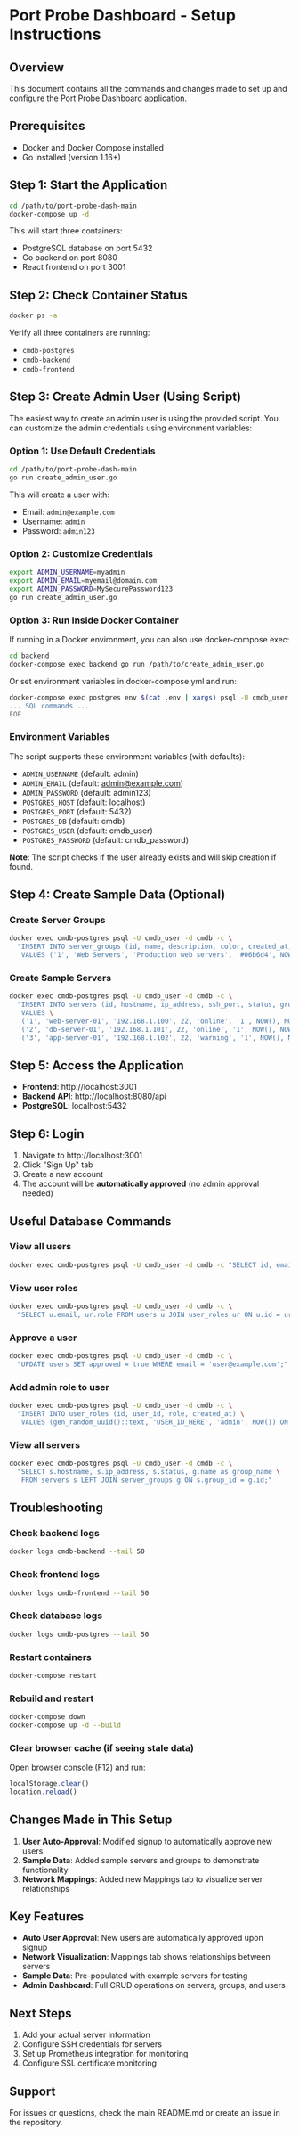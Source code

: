 # Port Probe Dashboard - Setup Instructions

## Overview
This document contains all the commands and changes made to set up and configure the Port Probe Dashboard application.

## Prerequisites
- Docker and Docker Compose installed
- Go installed (version 1.16+)

## Step 1: Start the Application

```bash
cd /path/to/port-probe-dash-main
docker-compose up -d
```

This will start three containers:
- PostgreSQL database on port 5432
- Go backend on port 8080
- React frontend on port 3001

## Step 2: Check Container Status

```bash
docker ps -a
```

Verify all three containers are running:
- `cmdb-postgres`
- `cmdb-backend`
- `cmdb-frontend`

## Step 3: Create Admin User (Using Script)

The easiest way to create an admin user is using the provided script. You can customize the admin credentials using environment variables:

### Option 1: Use Default Credentials
```bash
cd /path/to/port-probe-dash-main
go run create_admin_user.go
```

This will create a user with:
- Email: `admin@example.com`
- Username: `admin`
- Password: `admin123`

### Option 2: Customize Credentials
```bash
export ADMIN_USERNAME=myadmin
export ADMIN_EMAIL=myemail@domain.com
export ADMIN_PASSWORD=MySecurePassword123
go run create_admin_user.go
```

### Option 3: Run Inside Docker Container
If running in a Docker environment, you can also use docker-compose exec:

```bash
cd backend
docker-compose exec backend go run /path/to/create_admin_user.go
```

Or set environment variables in docker-compose.yml and run:
```bash
docker-compose exec postgres env $(cat .env | xargs) psql -U cmdb_user -d cmdb -f - << 'EOF'
... SQL commands ...
EOF
```

### Environment Variables
The script supports these environment variables (with defaults):
- `ADMIN_USERNAME` (default: admin)
- `ADMIN_EMAIL` (default: admin@example.com)
- `ADMIN_PASSWORD` (default: admin123)
- `POSTGRES_HOST` (default: localhost)
- `POSTGRES_PORT` (default: 5432)
- `POSTGRES_DB` (default: cmdb)
- `POSTGRES_USER` (default: cmdb_user)
- `POSTGRES_PASSWORD` (default: cmdb_password)

**Note**: The script checks if the user already exists and will skip creation if found.

## Step 4: Create Sample Data (Optional)

### Create Server Groups

```bash
docker exec cmdb-postgres psql -U cmdb_user -d cmdb -c \
  "INSERT INTO server_groups (id, name, description, color, created_at, updated_at) \
   VALUES ('1', 'Web Servers', 'Production web servers', '#06b6d4', NOW(), NOW());"
```

### Create Sample Servers

```bash
docker exec cmdb-postgres psql -U cmdb_user -d cmdb -c \
  "INSERT INTO servers (id, hostname, ip_address, ssh_port, status, group_id, created_at, updated_at) \
   VALUES \
   ('1', 'web-server-01', '192.168.1.100', 22, 'online', '1', NOW(), NOW()), \
   ('2', 'db-server-01', '192.168.1.101', 22, 'online', '1', NOW(), NOW()), \
   ('3', 'app-server-01', '192.168.1.102', 22, 'warning', '1', NOW(), NOW());"
```

## Step 5: Access the Application

- **Frontend**: http://localhost:3001
- **Backend API**: http://localhost:8080/api
- **PostgreSQL**: localhost:5432

## Step 6: Login

1. Navigate to http://localhost:3001
2. Click "Sign Up" tab
3. Create a new account
4. The account will be **automatically approved** (no admin approval needed)

## Useful Database Commands

### View all users
```bash
docker exec cmdb-postgres psql -U cmdb_user -d cmdb -c "SELECT id, email, username, approved FROM users;"
```

### View user roles
```bash
docker exec cmdb-postgres psql -U cmdb_user -d cmdb -c \
  "SELECT u.email, ur.role FROM users u JOIN user_roles ur ON u.id = ur.user_id;"
```

### Approve a user
```bash
docker exec cmdb-postgres psql -U cmdb_user -d cmdb -c \
  "UPDATE users SET approved = true WHERE email = 'user@example.com';"
```

### Add admin role to user
```bash
docker exec cmdb-postgres psql -U cmdb_user -d cmdb -c \
  "INSERT INTO user_roles (id, user_id, role, created_at) \
   VALUES (gen_random_uuid()::text, 'USER_ID_HERE', 'admin', NOW()) ON CONFLICT DO NOTHING;"
```

### View all servers
```bash
docker exec cmdb-postgres psql -U cmdb_user -d cmdb -c \
  "SELECT s.hostname, s.ip_address, s.status, g.name as group_name \
   FROM servers s LEFT JOIN server_groups g ON s.group_id = g.id;"
```

## Troubleshooting

### Check backend logs
```bash
docker logs cmdb-backend --tail 50
```

### Check frontend logs
```bash
docker logs cmdb-frontend --tail 50
```

### Check database logs
```bash
docker logs cmdb-postgres --tail 50
```

### Restart containers
```bash
docker-compose restart
```

### Rebuild and restart
```bash
docker-compose down
docker-compose up -d --build
```

### Clear browser cache (if seeing stale data)
Open browser console (F12) and run:
```javascript
localStorage.clear()
location.reload()
```

## Changes Made in This Setup

1. **User Auto-Approval**: Modified signup to automatically approve new users
2. **Sample Data**: Added sample servers and groups to demonstrate functionality
3. **Network Mappings**: Added new Mappings tab to visualize server relationships

## Key Features

- **Auto User Approval**: New users are automatically approved upon signup
- **Network Visualization**: Mappings tab shows relationships between servers
- **Sample Data**: Pre-populated with example servers for testing
- **Admin Dashboard**: Full CRUD operations on servers, groups, and users

## Next Steps

1. Add your actual server information
2. Configure SSH credentials for servers
3. Set up Prometheus integration for monitoring
4. Configure SSL certificate monitoring

## Support

For issues or questions, check the main README.md or create an issue in the repository.

